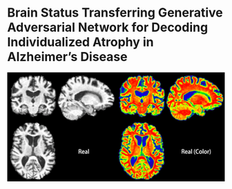 # Brain Status Transferring Generative Adversarial Network for Decoding Individualized Atrophy in Alzheimer’s Disease

<p align="center">
  <img src="https://github.com/xiaoxingxingkz/BrainStatTrans-GAN/blob/main/img/result_show.gif" width="700">
</p>
